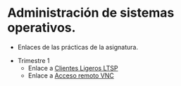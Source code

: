# Administración de sistemas operativos.

* Enlaces de las prácticas de la asignatura.
 - Trimestre 1
   - Enlace a [Clientes Ligeros LTSP](https://github.com/adaanp/add1718-adanp/tree/master/Trimestre1/ClienteLTSP)
   - Enlace a [Acceso remoto VNC](https://github.com/adaanp/add1718-adanp/tree/master/Trimestre1/VNC)
